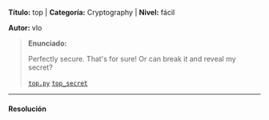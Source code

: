 
**Título:** top | **Categoría:** Cryptography | **Nivel:** fácil

**Autor:** vlo

> **Enunciado:**
>
> Perfectly secure. That's for sure! Or can break it and reveal my secret?
>
> [`top.py`](top.py)
> [`top_secret`](top_secret)

---

#### Resolución
